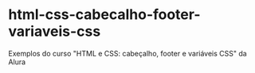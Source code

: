 # html-css-cabecalho-footer-variaveis-css
Exemplos do curso "HTML e CSS: cabeçalho, footer e variáveis CSS" da Alura
